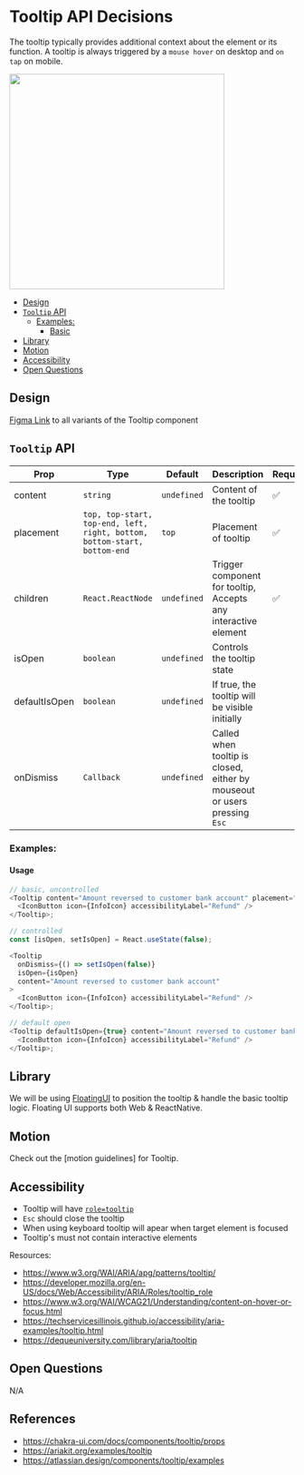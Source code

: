 # Tooltip API Decisions <!-- omit in toc -->

The tooltip typically provides additional context about the element or its function. A tooltip is always triggered by a `mouse hover` on desktop and `on tap` on mobile.

<img src="./tooltip-thumbnail.png" width="380" alt="" />

- [Design](#design)
- [`Tooltip` API](#tooltip-api)
  - [Examples:](#examples)
    - [Basic](#basic)
- [Library](#library)
- [Motion](#motion)
- [Accessibility](#accessibility)
- [Open Questions](#open-questions)

## Design

[Figma Link](https://www.figma.com/file/jubmQL9Z8V7881ayUD95ps/Blade---Payment-Light?type=design&node-id=40540-559304&t=tmTrf3xJU6oj59fM-0) to all variants of the Tooltip component

## `Tooltip` API

| Prop          | Type                                                                     | Default     | Description                                                               | Required |
| ------------- | ------------------------------------------------------------------------ | ----------- | ------------------------------------------------------------------------- | -------- |
| content       | `string`                                                                 | `undefined` | Content of the tooltip                                                    | ✅       |
| placement     | `top, top-start, top-end, left, right, bottom, bottom-start, bottom-end` | `top`       | Placement of tooltip                                                      | ✅       |
| children      | `React.ReactNode`                                                        | `undefined` | Trigger component for tooltip, Accepts any interactive element            | ✅       |
| isOpen        | `boolean`                                                                | `undefined` | Controls the tooltip state                                                |          |
| defaultIsOpen | `boolean`                                                                | `undefined` | If true, the tooltip will be visible initially                            |          |
| onDismiss     | `Callback`                                                               | `undefined` | Called when tooltip is closed, either by mouseout or users pressing `Esc` |          |

### Examples:

#### Usage

```js
// basic, uncontrolled
<Tooltip content="Amount reversed to customer bank account" placement="top">
  <IconButton icon={InfoIcon} accessibilityLabel="Refund" />
</Tooltip>;

// controlled
const [isOpen, setIsOpen] = React.useState(false);

<Tooltip
  onDismiss={() => setIsOpen(false)}
  isOpen={isOpen}
  content="Amount reversed to customer bank account"
>
  <IconButton icon={InfoIcon} accessibilityLabel="Refund" />
</Tooltip>;

// default open
<Tooltip defaultIsOpen={true} content="Amount reversed to customer bank account">
  <IconButton icon={InfoIcon} accessibilityLabel="Refund" />
</Tooltip>;
```

## Library

We will be using [FloatingUI](https://floating-ui.com/) to position the tooltip & handle the basic tooltip logic. Floating UI supports both Web & ReactNative.

## Motion

Check out the [motion guidelines] for Tooltip.

## Accessibility

- Tooltip will have [`role=tooltip`](https://developer.mozilla.org/en-US/docs/Web/Accessibility/ARIA/Roles/tooltip_role)
- `Esc` should close the tooltip
- When using keyboard tooltip will apear when target element is focused
- Tooltip's must not contain interactive elements

Resources:

- https://www.w3.org/WAI/ARIA/apg/patterns/tooltip/
- https://developer.mozilla.org/en-US/docs/Web/Accessibility/ARIA/Roles/tooltip_role
- https://www.w3.org/WAI/WCAG21/Understanding/content-on-hover-or-focus.html
- https://techservicesillinois.github.io/accessibility/aria-examples/tooltip.html
- https://dequeuniversity.com/library/aria/tooltip

## Open Questions

N/A

## References

- https://chakra-ui.com/docs/components/tooltip/props
- https://ariakit.org/examples/tooltip
- https://atlassian.design/components/tooltip/examples
